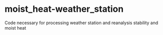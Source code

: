 # moist_heat-weather_station
Code necessary for processing weather station and reanalysis stability and moist heat
